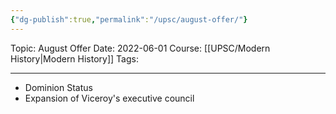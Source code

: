 ```yaml
---
{"dg-publish":true,"permalink":"/upsc/august-offer/"}
---
```


Topic: August Offer
Date: 2022-06-01
Course: [[UPSC/Modern History\|Modern History]]
Tags: 

---

- Dominion Status
- Expansion of Viceroy's executive council 

